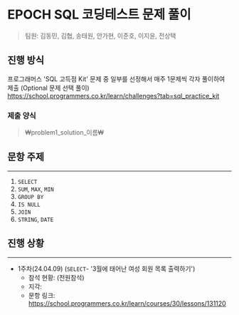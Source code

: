 # EPOCH SQL 코딩테스트 문제 풀이
> 팀원: 김동민, 김협, 송태원, 안가현, 이준호, 이지윤, 전상택

## 진행 방식

프로그래머스 'SQL 고득점 Kit' 문제 중 일부를 선정해서 매주 1문제씩 각자 풀이하여 제출 (Optional 문제 선택 풀이)
<https://school.programmers.co.kr/learn/challenges?tab=sql_practice_kit>

### 제출 양식
> ₩problem1_solution_이름₩

## 문항 주제
---
1. `SELECT`
2. `SUM`, `MAX`, `MIN`
3. `GROUP BY`
4. `IS NULL`
5. `JOIN`
6. `STRING`, `DATE`


## 진행 상황
---
- 1주차(24.04.09) (`SELECT`- '3월에 태어난 여성 회원 목록 출력하기')
  - 참석 현황: (전원참석)
  - 지각:
  - 문항 링크: <https://school.programmers.co.kr/learn/courses/30/lessons/131120>
